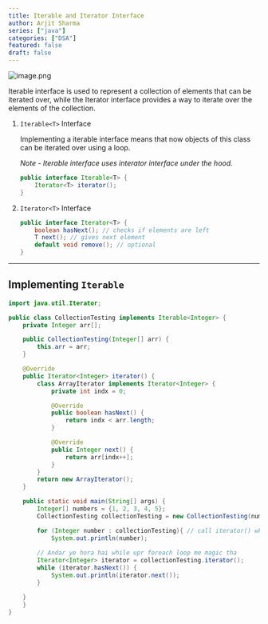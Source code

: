 ```yaml
---
title: Iterable and Iterator Interface
author: Arjit Sharma
series: ["java"]
categories: ["DSA"]
featured: false
draft: false
---
```


![image.png](https://res.cloudinary.com/dwa6rcttw/image/upload/v1745530784/image_yipjxr.png)

Iterable interface is used to represent a collection of elements that can be iterated over, while the Iterator interface provides a way to iterate over the elements of the collection.

1.  `Iterable<T>` Interface
    
    Implementing a iterable interface means that now objects of this class can be iterated over using a loop.
    
    *Note - Iterable interface uses interator interface under the hood.*
    
    ```java
    public interface Iterable<T> {
        Iterator<T> iterator();
    }
    ```
    
2. `Iterator<T>` Interface
    
    ```java
    public interface Iterator<T> {
        boolean hasNext(); // checks if elements are left
        T next(); // gives next element
        default void remove(); // optional
    }
    ```
    
---
## Implementing `Iterable`

```java
import java.util.Iterator;

public class CollectionTesting implements Iterable<Integer> {
    private Integer arr[];

    public CollectionTesting(Integer[] arr) {
        this.arr = arr;
    }

    @Override
    public Iterator<Integer> iterator() {
        class ArrayIterator implements Iterator<Integer> {
            private int indx = 0;

            @Override
            public boolean hasNext() {
                return indx < arr.length;
            }

            @Override
            public Integer next() {
                return arr[indx++];
            }
        }
        return new ArrayIterator();
    }

    public static void main(String[] args) {
        Integer[] numbers = {1, 2, 3, 4, 5};
        CollectionTesting collectionTesting = new CollectionTesting(numbers);

        for (Integer number : collectionTesting){ // call iterator() which return ArrayIterator object 
            System.out.println(number);
            
        // Andar ye hora hai while upr foreach loop me magic tha 
        Iterator<Integer> iterator = collectionTesting.iterator();
        while (iterator.hasNext()) {
            System.out.println(iterator.next());
        }

    }
    }
}
```